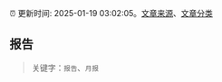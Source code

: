 :alarm_clock: 更新时间: 2025-01-19 03:02:05。[文章来源](/README.md)、[文章分类](/TAGS.md)

## 报告


> 关键字：`报告`、`月报`




